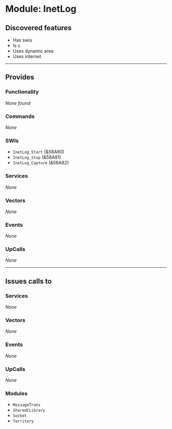 # Module: InetLog

## Discovered features


* Has swis
* Is c
* Uses dynamic area
* Uses internet

---

## Provides

### Functionality


*None found*

### Commands


*None*


### SWIs


* `InetLog_Start` (&58A80)
* `InetLog_Stop` (&58A81)
* `InetLog_Capture` (&58A82)


### Services


*None*


### Vectors


*None*


### Events


*None*


### UpCalls


*None*


---

## Issues calls to

### Services


*None*


### Vectors


*None*


### Events


*None*


### UpCalls


*None*


### Modules


* `MessageTrans`
* `SharedCLibrary`
* `Socket`
* `Territory`


